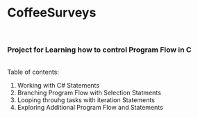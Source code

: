 # CoffeeSurveys

<br>

### Project for Learning how to control Program Flow in C #

<br>
Table of contents:

1. Working with C# Statements
2. Branching Program Flow with Selection Statments
3. Looping throuhg tasks with iteration Statements
4. Exploring Additional Program Flow and Statements
